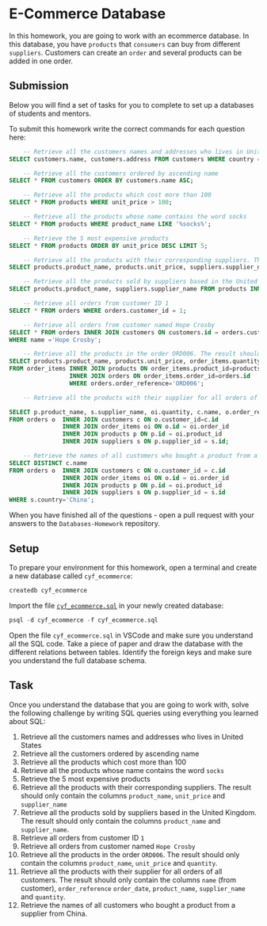 # E-Commerce Database

In this homework, you are going to work with an ecommerce database. In this database, you have `products` that `consumers` can buy from different `suppliers`. Customers can create an `order` and several products can be added in one order.

## Submission

Below you will find a set of tasks for you to complete to set up a databases of students and mentors.

To submit this homework write the correct commands for each question here:

```sql
    -- Retrieve all the customers names and addresses who lives in United States
SELECT customers.name, customers.address FROM customers WHERE country = 'United States';

    -- Retrieve all the customers ordered by ascending name
SELECT * FROM customers ORDER BY customers.name ASC;

    -- Retrieve all the products which cost more than 100
SELECT * FROM products WHERE unit_price > 100;

    -- Retrieve all the products whose name contains the word socks
SELECT * FROM products WHERE product_name LIKE '%socks%';

    -- Retrieve the 5 most expensive products
SELECT * FROM products ORDER BY unit_price DESC LIMIT 5;

    -- Retrieve all the products with their corresponding suppliers. The result should only contain the columns product_name, unit_price and supplier_name
SELECT products.product_name, products.unit_price, suppliers.supplier_name FROM products INNER JOIN suppliers ON suppliers.id = products.supplier_id;

    -- Retrieve all the products sold by suppliers based in the United Kingdom. The result should only contain the columns product_name and supplier_name.
SELECT products.product_name, suppliers.supplier_name FROM products INNER JOIN suppliers ON suppliers.id = products.supplier_id WHERE suppliers.country = 'United Kingdom';

    -- Retrieve all orders from customer ID 1
SELECT * FROM orders WHERE orders.customer_id = 1;

    -- Retrieve all orders from customer named Hope Crosby
SELECT * FROM orders INNER JOIN customers ON customers.id = orders.customer_id
WHERE name ='Hope Crosby';

    -- Retrieve all the products in the order ORD006. The result should only contain the columns product_name, unit_price and quantity.
SELECT products.product_name, products.unit_price, order_items.quantity
FROM order_items INNER JOIN products ON order_items.product_id=products.id
                 INNER JOIN orders ON order_items.order_id=orders.id 
                 WHERE orders.order_reference='ORD006';               

    -- Retrieve all the products with their supplier for all orders of all customers. The result should only contain the columns name (from customer), order_reference, order_date, product_name, supplier_name and quantity.

SELECT p.product_name, s.supplier_name, oi.quantity, c.name, o.order_reference,  o.order_date
FROM orders o  INNER JOIN customers c ON o.customer_id=c.id      
               INNER JOIN order_items oi ON o.id = oi.order_id
               INNER JOIN products p ON p.id = oi.product_id
               INNER JOIN suppliers s ON p.supplier_id = s.id; 

    -- Retrieve the names of all customers who bought a product from a supplier from China.
SELECT DISTINCT c.name 
FROM orders o  INNER JOIN customers c ON o.customer_id = c.id      
               INNER JOIN order_items oi ON o.id = oi.order_id
               INNER JOIN products p ON p.id = oi.product_id
               INNER JOIN suppliers s ON p.supplier_id = s.id
WHERE s.country='China';

```

When you have finished all of the questions - open a pull request with your answers to the `Databases-Homework` repository.

## Setup

To prepare your environment for this homework, open a terminal and create a new database called `cyf_ecommerce`:

```sql
createdb cyf_ecommerce
```

Import the file [`cyf_ecommerce.sql`](./cyf_ecommerce.sql) in your newly created database:

```sql
psql -d cyf_ecommerce -f cyf_ecommerce.sql
```

Open the file `cyf_ecommerce.sql` in VSCode and make sure you understand all the SQL code. Take a piece of paper and draw the database with the different relations between tables. Identify the foreign keys and make sure you understand the full database schema.

## Task

Once you understand the database that you are going to work with, solve the following challenge by writing SQL queries using everything you learned about SQL:

1. Retrieve all the customers names and addresses who lives in United States
2. Retrieve all the customers ordered by ascending name
3. Retrieve all the products which cost more than 100
4. Retrieve all the products whose name contains the word `socks`
5. Retrieve the 5 most expensive products
6. Retrieve all the products with their corresponding suppliers. The result should only contain the columns `product_name`, `unit_price` and `supplier_name`
7. Retrieve all the products sold by suppliers based in the United Kingdom. The result should only contain the columns `product_name` and `supplier_name`.
8. Retrieve all orders from customer ID `1`
9. Retrieve all orders from customer named `Hope Crosby`
10. Retrieve all the products in the order `ORD006`. The result should only contain the columns `product_name`, `unit_price` and `quantity`.
11. Retrieve all the products with their supplier for all orders of all customers. The result should only contain the columns `name` (from customer), `order_reference` `order_date`, `product_name`, `supplier_name` and `quantity`.
12. Retrieve the names of all customers who bought a product from a supplier from China.
